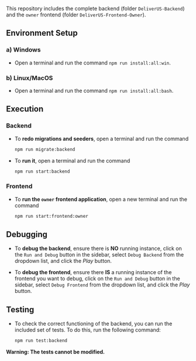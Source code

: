 This repository includes the complete backend (folder `DeliverUS-Backend`) and the `owner` frontend (folder `DeliverUS-Frontend-Owner`).

## Environment Setup

### a) Windows

* Open a terminal and run the command `npm run install:all:win`.

### b) Linux/MacOS

* Open a terminal and run the command `npm run install:all:bash`.

## Execution

### Backend

* To **redo migrations and seeders**, open a terminal and run the command

    ```bash
    npm run migrate:backend
    ```

* To **run it**, open a terminal and run the command

    ```bash
    npm run start:backend
    ```

### Frontend

* To **run the `owner` frontend application**, open a new terminal and run the command

    ```bash
    npm run start:frontend:owner
    ```

## Debugging

* To **debug the backend**, ensure there is **NO** running instance, click on the `Run and Debug` button in the sidebar, select `Debug Backend` from the dropdown list, and click the *Play* button.

* To **debug the frontend**, ensure there **IS** a running instance of the frontend you want to debug, click on the `Run and Debug` button in the sidebar, select `Debug Frontend` from the dropdown list, and click the *Play* button.

## Testing

* To check the correct functioning of the backend, you can run the included set of tests. To do this, run the following command:

    ```bash
    npm run test:backend
    ```
**Warning: The tests cannot be modified.**
